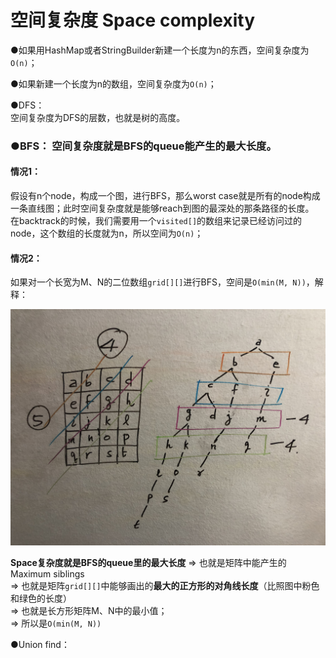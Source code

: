 # 空间复杂度 Space complexity

●如果用HashMap或者StringBuilder新建一个长度为n的东西，空间复杂度为`O(n)`；

●如果新建一个长度为n的数组，空间复杂度为`O(n)`；



●DFS：  
空间复杂度为DFS的层数，也就是树的高度。



### ●BFS： **空间复杂度就是BFS的queue能产生的最大长度。**

#### 情况1：

假设有n个node，构成一个图，进行BFS，那么worst case就是所有的node构成一条直线图；此时空间复杂度就是能够reach到图的最深处的那条路径的长度。  
在backtrack的时候，我们需要用一个`visited[]`的数组来记录已经访问过的node，这个数组的长度就为n，所以空间为`O(n)`；

#### 情况2：

如果对一个长宽为M、N的二位数组`grid[][]`进行BFS，空间是`O(min(M, N))`，解释：

![](.gitbook/assets/taoyspz.jpeg)

**Space复杂度就是BFS的queue里的最大长度** ⇒ 也就是矩阵中能产生的Maximum siblings   
 ⇒ 也就是矩阵`grid[][]`中能够画出的**最大的正方形的对角线长度**（比照图中粉色和绿色的长度）  
 ⇒ 也就是长方形矩阵M、N中的最小值；  
 ⇒ 所以是`O(min(M, N))`





●Union find：





